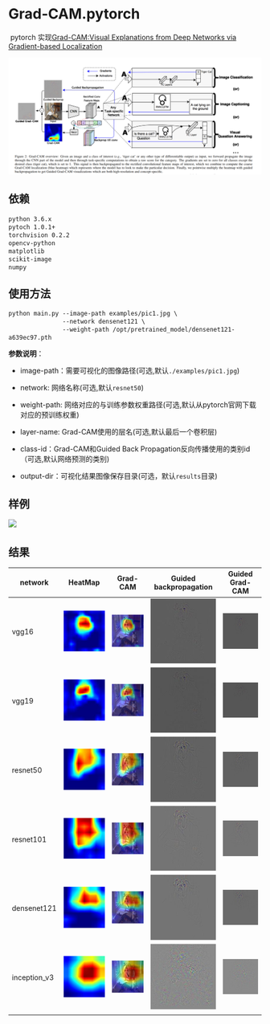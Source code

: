 # Grad-CAM.pytorch
​          pytorch 实现[Grad-CAM:Visual Explanations from Deep Networks via Gradient-based Localization](https://arxiv.org/pdf/1610.02391)

![](examples/grad-cam.jpg)



## 依赖

```wiki
python 3.6.x
pytoch 1.0.1+
torchvision 0.2.2
opencv-python
matplotlib
scikit-image
numpy
```



## 使用方法

```shell
python main.py --image-path examples/pic1.jpg \
               --network densenet121 \
               --weight-path /opt/pretrained_model/densenet121-a639ec97.pth
```

**参数说明**：

- image-path：需要可视化的图像路径(可选,默认`./examples/pic1.jpg`)

- network: 网络名称(可选,默认`resnet50`)
- weight-path: 网络对应的与训练参数权重路径(可选,默认从pytorch官网下载对应的预训练权重)
- layer-name: Grad-CAM使用的层名(可选,默认最后一个卷积层)
- class-id：Grad-CAM和Guided Back Propagation反向传播使用的类别id（可选,默认网络预测的类别)
- output-dir：可视化结果图像保存目录(可选，默认`results`目录)



## 样例

![](D:\pyspace\Grad-CAM.pytorch\examples\pic1.jpg)

## 结果

| network      | HeatMap                                   | Grad-CAM                              | Guided backpropagation               | Guided Grad-CAM                          |
| ------------ | ----------------------------------------- | ------------------------------------- | ------------------------------------ | ---------------------------------------- |
| vgg16        | ![](results/pic1-vgg16-heatmap.jpg)       | ![](results/pic1-vgg16-cam.jpg)       | ![](results/pic1-vgg16-gb.jpg)       | ![](results/pic1-vgg16-cam_gb.jpg)       |
| vgg19        | ![](results/pic1-vgg19-heatmap.jpg)       | ![](results/pic1-vgg19-cam.jpg)       | ![](results/pic1-vgg19-gb.jpg)       | ![](results/pic1-vgg19-cam_gb.jpg)       |
| resnet50     | ![](results/pic1-resnet50-heatmap.jpg)    | ![](results/pic1-resnet50-cam.jpg)    | ![](results/pic1-resnet50-gb.jpg)    | ![](results/pic1-resnet50-cam_gb.jpg)    |
| resnet101    | ![](results/pic1-resnet101-heatmap.jpg)   | ![](results/pic1-resnet101-cam.jpg)   | ![](results/pic1-resnet101-gb.jpg)   | ![](results/pic1-resnet101-cam_gb.jpg)   |
| densenet121  | ![](results/pic1-densenet121-heatmap.jpg) | ![](results/pic1-densenet121-cam.jpg) | ![](results/pic1-densenet121-gb.jpg) | ![](results/pic1-densenet121-cam_gb.jpg) |
| inception_v3 | ![](results/pic1-inception-heatmap.jpg)   | ![](results/pic1-inception-cam.jpg)   | ![](results/pic1-inception-gb.jpg)   | ![](results/pic1-inception-cam_gb.jpg)   |
|              |                                           |                                       |                                      |                                          |

